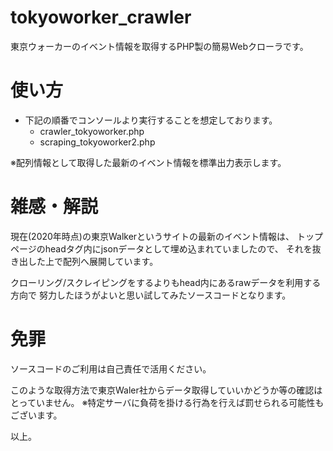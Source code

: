 # tokyoworker_crawler

東京ウォーカーのイベント情報を取得するPHP製の簡易Webクローラです。

# 使い方

* 下記の順番でコンソールより実行することを想定しております。
  * crawler_tokyoworker.php
  * scraping_tokyoworker2.php

※配列情報として取得した最新のイベント情報を標準出力表示します。

# 雑感・解説

現在(2020年時点)の東京Walkerというサイトの最新のイベント情報は、
トップページのheadタグ内にjsonデータとして埋め込まれていましたので、
それを抜き出した上で配列へ展開しています。

クローリング/スクレイピングをするよりもhead内にあるrawデータを利用する方向で
努力したほうがよいと思い試してみたソースコードとなります。

# 免罪

ソースコードのご利用は自己責任で活用ください。

このような取得方法で東京Waler社からデータ取得していいかどうか等の確認はとっていません。
※特定サーバに負荷を掛ける行為を行えば罰せられる可能性もございます。

以上。
